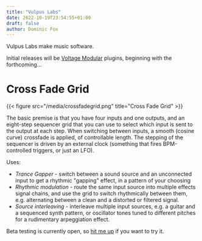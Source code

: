 ```yaml
---
title: "Vulpus Labs"
date: 2022-10-19T23:54:55+01:00
draft: false
author: Dominic Fox
---
```

Vulpus Labs make music software.

Initial releases will be [Voltage Modular](https://cherryaudio.com/products/voltage-modular) plugins, beginning with the forthcoming...

# Cross Fade Grid

{{< figure src="/media/crossfadegrid.png" title="Cross Fade Grid" >}}

The basic premise is that you have four inputs and one outputs, and an eight-step sequencer grid that you can use to select which input is sent to the output at each step. When switching between inputs, a smooth (cosine curve) crossfade is applied, of controllable length. The stepping of the sequencer is driven by an external clock (something that fires BPM-controlled triggers, or just an LFO).

Uses:
* _Trance Gapper_ - switch between a sound source and an unconnected input to get a rhythmic "gapping" effect, in a pattern of your choosing
* _Rhythmic modulation_ - route the same input source into multiple effects signal chains, and use the grid to switch rhythmically between them, e.g. alternating between a clean and a distorted or filtered signal.
* _Source interleaving_ - interleave multiple input sources, e.g. a guitar and a sequenced synth pattern, or oscillator tones tuned to different pitches for a rudimentary arpeggiation effect.

Beta testing is currently open, so [hit me up](mailto:dominic.fox@gmail.com) if you want to try it.
